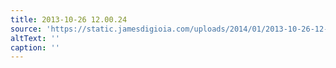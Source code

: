 ```yaml
---
title: 2013-10-26 12.00.24
source: 'https://static.jamesdigioia.com/uploads/2014/01/2013-10-26-12-00-24-scaled.jpg'
altText: ''
caption: ''
---
```


